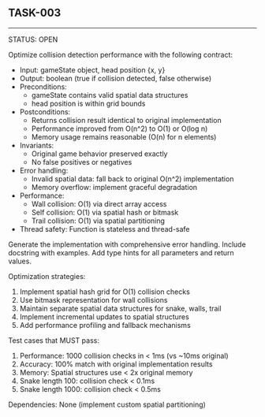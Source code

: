 ## TASK-003
---
STATUS: OPEN

Optimize collision detection performance with the following contract:
- Input: gameState object, head position {x, y}
- Output: boolean (true if collision detected, false otherwise)
- Preconditions:
  - gameState contains valid spatial data structures
  - head position is within grid bounds
- Postconditions:
  - Returns collision result identical to original implementation
  - Performance improved from O(n^2) to O(1) or O(log n)
  - Memory usage remains reasonable (O(n) for n elements)
- Invariants:
  - Original game behavior preserved exactly
  - No false positives or negatives
- Error handling:
  - Invalid spatial data: fall back to original O(n^2) implementation
  - Memory overflow: implement graceful degradation
- Performance:
  - Wall collision: O(1) via direct array access
  - Self collision: O(1) via spatial hash or bitmask
  - Trail collision: O(1) via spatial partitioning
- Thread safety: Function is stateless and thread-safe

Generate the implementation with comprehensive error handling.
Include docstring with examples.
Add type hints for all parameters and return values.

Optimization strategies:
1. Implement spatial hash grid for O(1) collision checks
2. Use bitmask representation for wall collisions
3. Maintain separate spatial data structures for snake, walls, trail
4. Implement incremental updates to spatial structures
5. Add performance profiling and fallback mechanisms

Test cases that MUST pass:
1. Performance: 1000 collision checks in < 1ms (vs ~10ms original)
2. Accuracy: 100% match with original implementation results
3. Memory: Spatial structures use < 2x original memory
4. Snake length 100: collision check < 0.1ms
5. Snake length 1000: collision check < 0.5ms

Dependencies: None (implement custom spatial partitioning)
